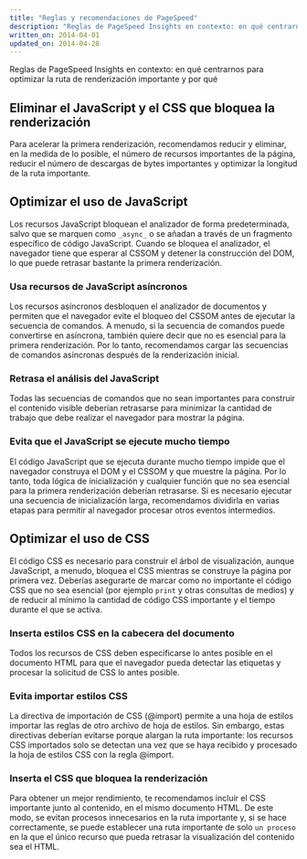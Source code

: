 ```yaml
---
title: "Reglas y recomendaciones de PageSpeed"
description: "Reglas de PageSpeed Insights en contexto: en qué centrarnos para optimizar la ruta de renderización importante y por qué"
written_on: 2014-04-01
updated_on: 2014-04-28
---
```

<p class="intro">
  Reglas de PageSpeed Insights en contexto: en qué centrarnos para optimizar la ruta de renderización importante y por qué
</p>

## Eliminar el JavaScript y el CSS que bloquea la renderización

Para acelerar la primera renderización, recomendamos reducir y eliminar, en la medida de lo posible, el número de recursos importantes de la página, reducir el número de descargas de bytes importantes y optimizar la longitud de la ruta importante.

## Optimizar el uso de JavaScript

Los recursos JavaScript bloquean el analizador de forma predeterminada, salvo que se marquen como `_async_` o se añadan a través de un fragmento específico de código JavaScript. Cuando se bloquea el analizador, el navegador tiene que esperar al CSSOM y detener la construcción del DOM, lo que puede retrasar bastante la primera renderización.

### **Usa recursos de JavaScript asíncronos**

Los recursos asíncronos desbloquen el analizador de documentos y permiten que el navegador evite el bloqueo del CSSOM antes de ejecutar la secuencia de comandos. A menudo, si la secuencia de comandos puede convertirse en asíncrona, también quiere decir que no es esencial para la primera renderización. Por lo tanto, recomendamos cargar las secuencias de comandos asíncronas después de la renderización inicial.

### **Retrasa el análisis del JavaScript**

Todas las secuencias de comandos que no sean importantes para construir el contenido visible deberían retrasarse para minimizar la cantidad de trabajo que debe realizar el navegador para mostrar la página.

### **Evita que el JavaScript se ejecute mucho tiempo**

El código JavaScript que se ejecuta durante mucho tiempo impide que el navegador construya el DOM y el CSSOM y que muestre la página. Por lo tanto, toda lógica de inicialización y cualquier función que no sea esencial para la primera renderización deberían retrasarse. Si es necesario ejecutar una secuencia de inicialización larga, recomendamos dividirla en varias etapas para permitir al navegador procesar otros eventos intermedios.

## Optimizar el uso de CSS

El código CSS es necesario para construir el árbol de visualización, aunque JavaScript, a menudo, bloquea el CSS mientras se construye la página por primera vez. Deberías asegurarte de marcar como no importante el código CSS que no sea esencial (por ejemplo `print` y otras consultas de medios) y de reducir al mínimo la cantidad de código CSS importante y el tiempo durante el que se activa.

### **Inserta estilos CSS en la cabecera del documento**

Todos los recursos de CSS deben especificarse lo antes posible en el documento HTML para que el navegador pueda detectar las etiquetas <link> y procesar la solicitud de CSS lo antes posible.

### **Evita importar estilos CSS**

La directiva de importación de CSS (@import) permite a una hoja de estilos importar las reglas de otro archivo de hoja de estilos. Sin embargo, estas directivas deberían evitarse porque alargan la ruta importante: los recursos CSS importados solo se detectan una vez que se haya recibido y procesado la hoja de estilos CSS con la regla @import.

### **Inserta el CSS que bloquea la renderización**

Para obtener un mejor rendimiento, te recomendamos incluir el CSS importante junto al contenido, en el mismo documento HTML. De este modo, se evitan procesos innecesarios en la ruta importante y, si se hace correctamente, se puede establecer una ruta importante de solo `un proceso` en la que el único recurso que pueda retrasar la visualización del contenido sea el HTML.



